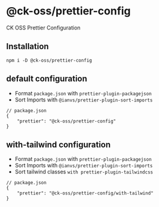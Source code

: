 # @ck-oss/prettier-config

CK OSS Prettier Configuration

## Installation

```
npm i -D @ck-oss/prettier-config
```

## default configuration

- Format `package.json` with `prettier-plugin-packagejson`
- Sort Imports with `@ianvs/prettier-plugin-sort-imports`

```
// package.json
{
    "prettier": "@ck-oss/prettier-config"
}
```

## with-tailwind configuration

- Format `package.json` with `prettier-plugin-packagejson`
- Sort Imports with `@ianvs/prettier-plugin-sort-imports`
- Sort tailwind classes `with prettier-plugin-tailwindcss`

```
// package.json
{
    "prettier": "@ck-oss/prettier-config/with-tailwind"
}
```
